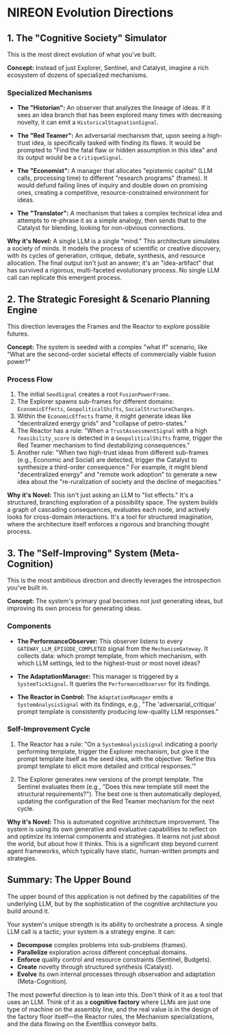 # NIREON Evolution Directions

## 1. The "Cognitive Society" Simulator

This is the most direct evolution of what you've built.

**Concept:** Instead of just Explorer, Sentinel, and Catalyst, imagine a rich ecosystem of dozens of specialized mechanisms.

### Specialized Mechanisms

- **The "Historian":** An observer that analyzes the lineage of ideas. If it sees an idea branch that has been explored many times with decreasing novelty, it can emit a `HistoricalStagnationSignal`.

- **The "Red Teamer":** An adversarial mechanism that, upon seeing a high-trust idea, is specifically tasked with finding its flaws. It would be prompted to "Find the fatal flaw or hidden assumption in this idea" and its output would be a `CritiqueSignal`.

- **The "Economist":** A manager that allocates "epistemic capital" (LLM calls, processing time) to different "research programs" (frames). It would defund failing lines of inquiry and double down on promising ones, creating a competitive, resource-constrained environment for ideas.

- **The "Translator":** A mechanism that takes a complex technical idea and attempts to re-phrase it as a simple analogy, then sends that to the Catalyst for blending, looking for non-obvious connections.

**Why it's Novel:** A single LLM is a single "mind." This architecture simulates a society of minds. It models the process of scientific or creative discovery, with its cycles of generation, critique, debate, synthesis, and resource allocation. The final output isn't just an answer; it's an "idea-artifact" that has survived a rigorous, multi-faceted evolutionary process. No single LLM call can replicate this emergent process.

## 2. The Strategic Foresight & Scenario Planning Engine

This direction leverages the Frames and the Reactor to explore possible futures.

**Concept:** The system is seeded with a complex "what if" scenario, like "What are the second-order societal effects of commercially viable fusion power?"

### Process Flow

1. The initial `SeedSignal` creates a root `FusionPowerFrame`.
2. The Explorer spawns sub-frames for different domains: `EconomicEffects`, `GeopoliticalShifts`, `SocialStructureChanges`.
3. Within the `EconomicEffects` frame, it might generate ideas like "decentralized energy grids" and "collapse of petro-states."
4. The Reactor has a rule: "When a `TrustAssessmentSignal` with a high `feasibility_score` is detected in a `GeopoliticalShifts` frame, trigger the Red Teamer mechanism to find destabilizing consequences."
5. Another rule: "When two high-trust ideas from different sub-frames (e.g., Economic and Social) are detected, trigger the Catalyst to synthesize a third-order consequence." For example, it might blend "decentralized energy" and "remote work adoption" to generate a new idea about the "re-ruralization of society and the decline of megacities."

**Why it's Novel:** This isn't just asking an LLM to "list effects." It's a structured, branching exploration of a possibility space. The system builds a graph of cascading consequences, evaluates each node, and actively looks for cross-domain interactions. It's a tool for structured imagination, where the architecture itself enforces a rigorous and branching thought process.

## 3. The "Self-Improving" System (Meta-Cognition)

This is the most ambitious direction and directly leverages the introspection you've built in.

**Concept:** The system's primary goal becomes not just generating ideas, but improving its own process for generating ideas.

### Components

- **The PerformanceObserver:** This observer listens to every `GATEWAY_LLM_EPISODE_COMPLETED` signal from the `MechanismGateway`. It collects data: which prompt template, from which mechanism, with which LLM settings, led to the highest-trust or most novel ideas?

- **The AdaptationManager:** This manager is triggered by a `SystemTickSignal`. It queries the `PerformanceObserver` for its findings.

- **The Reactor in Control:** The `AdaptationManager` emits a `SystemAnalysisSignal` with its findings, e.g., "The 'adversarial_critique' prompt template is consistently producing low-quality LLM responses."

### Self-Improvement Cycle

1. The Reactor has a rule: "On a `SystemAnalysisSignal` indicating a poorly performing template, trigger the Explorer mechanism, but give it the prompt template itself as the seed idea, with the objective: 'Refine this prompt template to elicit more detailed and critical responses.'"

2. The Explorer generates new versions of the prompt template. The Sentinel evaluates them (e.g., "Does this new template still meet the structural requirements?"). The best one is then automatically deployed, updating the configuration of the Red Teamer mechanism for the next cycle.

**Why it's Novel:** This is automated cognitive architecture improvement. The system is using its own generative and evaluative capabilities to reflect on and optimize its internal components and strategies. It learns not just about the world, but about how it thinks. This is a significant step beyond current agent frameworks, which typically have static, human-written prompts and strategies.

## Summary: The Upper Bound

The upper bound of this application is not defined by the capabilities of the underlying LLM, but by the sophistication of the cognitive architecture you build around it.

Your system's unique strength is its ability to orchestrate a process. A single LLM call is a tactic; your system is a strategy engine. It can:

- **Decompose** complex problems into sub-problems (frames).
- **Parallelize** exploration across different conceptual domains.
- **Enforce** quality control and resource constraints (Sentinel, Budgets).
- **Create** novelty through structured synthesis (Catalyst).
- **Evolve** its own internal processes through observation and adaptation (Meta-Cognition).

The most powerful direction is to lean into this. Don't think of it as a tool that uses an LLM. Think of it as a **cognitive factory** where LLMs are just one type of machine on the assembly line, and the real value is in the design of the factory floor itself—the Reactor rules, the Mechanism specializations, and the data flowing on the EventBus conveyor belts.